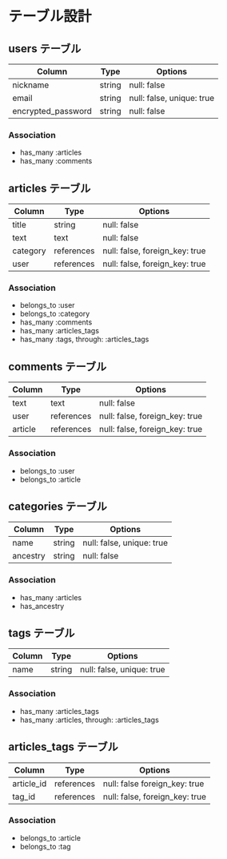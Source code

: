 # テーブル設計

## users テーブル

| Column                | Type    | Options                   |
| --------------------- | ------- | ------------------------- |
| nickname              | string  | null: false               |
| email                 | string  | null: false, unique: true |
| encrypted_password    | string  | null: false               |

### Association

- has_many :articles
- has_many :comments

## articles テーブル

| Column             | Type        | Options                        |
| ------------------ | ----------- | ------------------------------ |
| title              | string      | null: false                    |
| text               | text        | null: false                    |
| category           | references  | null: false, foreign_key: true |
| user               | references  | null: false, foreign_key: true |

### Association

- belongs_to :user
- belongs_to :category
- has_many :comments
- has_many :articles_tags
- has_many :tags, through: :articles_tags

## comments テーブル

| Column         | Type       | Options                        |
| -------------- | ---------- | ------------------------------ |
| text           | text       | null: false                    |
| user           | references | null: false, foreign_key: true |
| article        | references | null: false, foreign_key: true |

### Association

- belongs_to :user
- belongs_to :article

## categories テーブル

| Column         | Type           | Options                        |
| -------------- | -------------  | ------------------------------ |
| name           | string         | null: false, unique: true      |
| ancestry       | string         | null: false                    |

### Association

- has_many :articles
- has_ancestry

## tags テーブル

| Column         | Type           | Options                        |
| -------------- | -------------  | ------------------------------ |
| name           | string         | null: false, unique: true      |

### Association

- has_many :articles_tags
- has_many :articles, through: :articles_tags

## articles_tags テーブル

| Column         | Type           | Options                        |
| -------------- | -------------  | ------------------------------ |
| article_id     | references     | null: false  foreign_key: true |
| tag_id         | references     | null: false, foreign_key: true |

### Association

- belongs_to :article
- belongs_to :tag